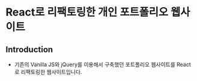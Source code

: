 # React로 리팩토링한 개인 포트폴리오 웹사이트
## Introduction
- 기존의 Vanilla JS와 jQuery를 이용해서 구축했던 포트폴리오 웹사이트를 React로 리팩토링한 웹사이트입니다.
